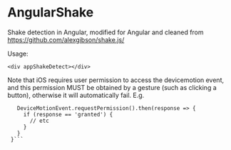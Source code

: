 # AngularShake
Shake detection in Angular, modified for Angular and cleaned from https://github.com/alexgibson/shake.js/

Usage:

`<div appShakeDetect></div>`

Note that iOS requires user permission to access the devicemotion event, and this permission MUST be obtained by a gesture (such as clicking a button), otherwise it will automatically fail. E.g.

```if (window.DeviceMotionEevent.?requestPermission) {
   DeviceMotionEvent.requestPermission().then(response => {
     if (response == 'granted') {
       // etc
     }
   }
 }```
